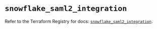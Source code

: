 # `snowflake_saml2_integration`

Refer to the Terraform Registry for docs: [`snowflake_saml2_integration`](https://registry.terraform.io/providers/snowflake-labs/snowflake/1.0.3/docs/resources/saml2_integration).

